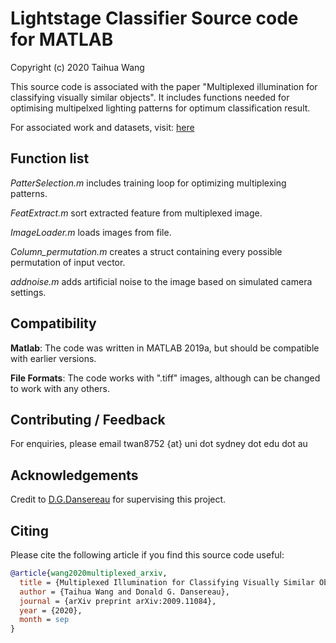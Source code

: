 # Lightstage Classifier Source code for MATLAB

Copyright (c) 2020 Taihua Wang

This source code is associated with the paper "Multiplexed illumination for classifying visually similar objects". 
It includes functions needed for optimising multipelxed lighting patterns for optimum classification result. 

For associated work and datasets, visit: [here](https://roboticimaging.org/Projects/LSClassifier/)

## Function list

*PatterSelection.m* includes training loop for optimizing multiplexing patterns.

*FeatExtract.m* sort extracted feature from multiplexed image.

*ImageLoader.m* loads images from file.

*Column_permutation.m* creates a struct containing every possible permutation of input vector.

*addnoise.m* adds artificial noise to the image based on simulated camera settings.

## Compatibility

**Matlab**: The code was written in MATLAB 2019a, but should be compatible with earlier versions.

**File Formats**: The code works with ".tiff" images, although can be changed to work with any others.

## Contributing / Feedback
For enquiries, please email twan8752 {at} uni dot sydney dot edu dot au

## Acknowledgements
Credit to [D.G.Dansereau](https://dgd.vision/) for supervising this project.

## Citing
Please cite the following article if you find this source code useful:

```bibtex
@article{wang2020multiplexed_arxiv,
  title = {Multiplexed Illumination for Classifying Visually Similar Objects},
  author = {Taihua Wang and Donald G. Dansereau},
  journal = {arXiv preprint arXiv:2009.11084},
  year = {2020},
  month = sep
}




